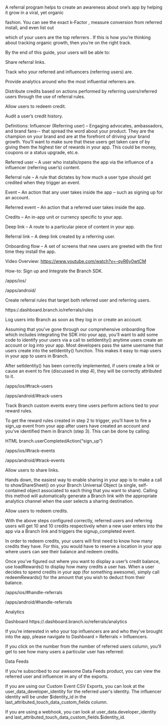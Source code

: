 A referral program helps to create an awareness about one’s app by helping it grow in a viral, yet organic

fashion. You can see the exact k-Factor , measure conversion from referred install, and even list out

 which of your users are the top referrers . If this is how you’re thinking about tracking organic growth, then you’re on the right track.



By the end of this guide, your users will be able to:

Share referral links.

Track who your referred and influencers (referring users) are.

Provide analytics around who the most influential referrers are.

Distribute credits based on actions performed by referring users/referred users through the use of referral rules.

Allow users to redeem credit.

Audit a user’s credit history.


Definitions:
Influencer (Referring user) – Engaging advocates, ambassadors, and brand fans-- that spread the word about your product. They are the champion on your brand and are at the forefront of driving your brand growth. You’ll want to make sure that these users get taken care of by giving them the highest tier of rewards in your app. This could be money, coupons or a status upgrade, etc.e.

Referred user – A user who installs/opens the app via the influence of a influencer (referring user’s) content.

Referral rule – A rule that dictates by how much a user type should get credited when they trigger an event.

Event – An action that any user takes inside the app – such as signing up for an account.

Referred event – An action that a referred user takes inside the app.

Credits – An in-app unit or currency specific to your app.

Deep link – A route to a particular piece of content in your app.

Referral link – A deep link created by a referring user.

Onboarding flow – A set of screens that new users are greeted with the first time they install the app.



Video Overview:
https://www.youtube.com/watch?v=-qyR6y0wtCM

How-to:
Sign up and Integrate the Branch SDK.

/apps/ios/

/apps/android/



Create referral rules that target both referred user and referring users.

https:/.dashboard.branch.io/referrals/rules





Log users into Branch as soon as they log in or create an account.

Assuming that you’ve gone through our comprehensive onboarding flow which includes integrating the SDK into your app, you’ll want to add some code to identify your users via a call to setIdentity() anytime users create an account or log into your app. Most developers pass the same username that users create into the setIdentity() function. This makes it easy to map users in your app to users in Branch.



After setIdentity() has been correctly implemented, if users create a link or cause an event to fire (discussed in step 4), they will be correctly attributed to it.



/apps/ios/#track-users

/apps/android/#track-users



Track Branch custom events every time users perform actions tied to your reward rules.

To get the reward rules created in step 2 to trigger, you’ll have to fire a sign_up event from your app after users have created an account and you’ve identified them in Branch (step 3). This can be done by calling:


HTML
branch.userCompletedAction(“sign_up”)


/apps/ios/#track-events

/apps/android/#track-events



Allow users to share links.

Hands down, the easiest way to enable sharing in your app is to make a call to showShareSheet() on your Branch Universal Object (a single, self-contained object associated to each thing that you want to share). Calling this method will automatically generate a Branch link with the appropriate analytics channel when the user selects a sharing destination.




Allow users to redeem credits.

With the above steps configured correctly, referred users and referring users will get 10 and 10 credits respectively when a new user enters into the app via a Branch link and triggers the signup_completed event.



In order to redeem credits, your users will first need to know how many credits they have. For this, you would have to reserve a location in your app where users can see their balance and redeem credits.



Once you’ve figured out where you want to display a user’s credit balance, use loadRewards() to display how many credits a user has. When a user decides to spend credits in your app (for something awesome), simply call redeemRewards() for the amount that you wish to deduct from their balance.

/apps/ios/#handle-referrals

/apps/android/#handle-referrals


Analytics


Dashboard
https://.dashboard.branch.io/referrals/analytics


If you’re interested in who your top influencers are and who they’ve brought into the app, please navigate to Dashboard > Referrals > Influencers.





If you click on the number from the number of referred users column, you’ll get to see how many users a particular user has referred:





Data Feeds


If you’re subscribed to our awesome Data Feeds product, you can view the referred user and influencer in any of the exports.



If you are using our Custom Event CSV Exports, you can look at the  user_data_developer_identity for the referred user's identity. The influencer identity will be under $identity_id in the last_attributed_touch_data_custom_fields column.



If you are using a webhook, you can look at user_data.developer_identity and last_attributed_touch_data_custom_fields.$identity_id.
